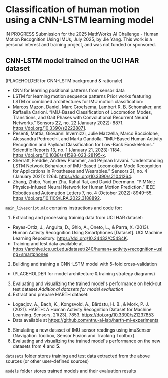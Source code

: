 # Classification of human motion using a CNN-LSTM learning model
IN PROGRESS Submission for the 2025 MathWorks AI Challenge - Human Motion Recognition Using IMUs, July 2025, by Jie Yang. This work is a personal interest and training project, and was not funded or sponsored.

## CNN-LSTM model trained on the UCI HAR dataset

(PLACEHOLDER for CNN-LSTM background & rationale) 
- CNN for learning positional patterns from sensor data
- LSTM for learning motion sequence patterns
Prior works featuring LSTM or combined architectures for IMU motion classification:
- Marcos Mazon, Daniel, Marc Groefsema, Lambert R. B. Schomaker, and Raffaella Carloni. “IMU-Based Classification of Locomotion Modes, Transitions, and Gait Phases with Convolutional Recurrent Neural Networks.” Sensors 22, no. 22 (January 2022): 8871. https://doi.org/10.3390/s22228871.
- Pesenti, Mattia, Giovanni Invernizzi, Julie Mazzella, Marco Bocciolone, Alessandra Pedrocchi, and Marta Gandolla. “IMU-Based Human Activity Recognition and Payload Classification for Low-Back Exoskeletons.” Scientific Reports 13, no. 1 (January 21, 2023): 1184. https://doi.org/10.1038/s41598-023-28195-x.
- Sherratt, Freddie, Andrew Plummer, and Pejman Iravani. “Understanding LSTM Network Behaviour of IMU-Based Locomotion Mode Recognition for Applications in Prostheses and Wearables.” Sensors 21, no. 4 (January 2021): 1264. https://doi.org/10.3390/s21041264.
- Zhang, Zhibo, Yanjun Zhu, Rahul Rai, and David Doermann. “PIMNet: Physics-Infused Neural Network for Human Motion Prediction.” IEEE Robotics and Automation Letters 7, no. 4 (October 2022): 8949–55. https://doi.org/10.1109/LRA.2022.3188892.


`main_livescript.mlx` contains instructions and code for:
1. Extracting and processing training data from UCI HAR dataset:
- Reyes-Ortiz, J., Anguita, D., Ghio, A., Oneto, L., & Parra, X. (2013). Human Activity Recognition Using Smartphones [Dataset]. UCI Machine Learning Repository. https://doi.org/10.24432/C54S4K.
- Training and test data available at https://archive.ics.uci.edu/dataset/240/human+activity+recognition+using+smartphones
2. Building and training a CNN-LSTM model with 5-fold cross-validation
- (PLACEHOLDER for model architecture & training strategy diagrams)
3. Evaluating and visualizing the trained model's performance on held-out test dataset
*Additional datasets for model evaluation*
4. Extract and prepare HARTH dataset:
- Logacjov, A., Bach, K., Kongsvold, A., Bårdstu, H. B., & Mork, P. J. (2021). HARTH: A Human Activity Recognition Dataset for Machine Learning. Sensors, 21(23), 7853. https://doi.org/10.3390/s21237853
- Data available at https://github.com/ntnu-ai-lab/harth-ml-experiments
5. Simulating a new dataset of IMU sensor readings using imuSensor (Navigation Toolbox, Sensor Fusion and Tracking Toolbox).
6. Evaluating and visualizing the trained model's performance on the new datasets from **4** and **5**.

`datasets` folder stores training and test data extracted from the above sources (or other user-defined sources)

`models` folder stores trained models and their evaluation results
